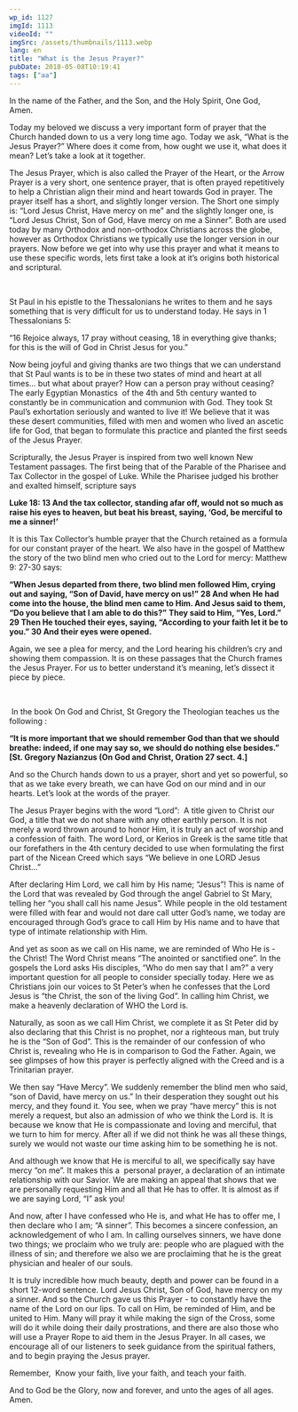 ```yaml
---
wp_id: 1127
imgId: 1113
videoId: ""
imgSrc: /assets/thumbnails/1113.webp
lang: en
title: "What is the Jesus Prayer?"
pubDate: 2018-05-08T10:19:41
tags: ["aa"]
---
```


<p>In the name of the Father, and the Son, and the Holy Spirit, One God, Amen. <span data-ccp-props="{&quot;201341983&quot;:0,&quot;335559739&quot;:160,&quot;335559740&quot;:259}"> </span></p>
<p>Today my beloved we discuss a very important form of prayer that the Church handed down to us a very long time ago. Today we ask, “What is the Jesus Prayer?” Where does it come from, how ought we use it, what does it mean? Let’s take a look at it together. <span data-ccp-props="{&quot;201341983&quot;:0,&quot;335559739&quot;:160,&quot;335559740&quot;:259}"> </span></p>
<p>The Jesus Prayer, which is also called the Prayer of the Heart, or the Arrow Prayer is a very short, one sentence prayer, that is often prayed repetitively to help a Christian align their mind and heart towards God in prayer. The prayer itself has a short, and slightly longer version. The Short one simply is: “Lord Jesus Christ, Have mercy on me” and the slightly longer one, is “Lord Jesus Christ, Son of God, Have mercy on me a Sinner”. Both are used today by many Orthodox and non-orthodox Christians across the globe, however as Orthodox Christians we typically use the longer version in our prayers. Now before we get into why use this prayer and what it means to use these specific words, lets first take a look at it’s origins both historical and scriptural. <span data-ccp-props="{&quot;201341983&quot;:0,&quot;335559739&quot;:160,&quot;335559740&quot;:259}"> </span></p>
<p><span data-ccp-props="{&quot;201341983&quot;:0,&quot;335559739&quot;:160,&quot;335559740&quot;:259}"> </span></p>
<p>St Paul in his epistle to the Thessalonians he writes to them and he says something that is very difficult for us to understand today. He says in 1 Thessalonians 5: <span data-ccp-props="{&quot;201341983&quot;:0,&quot;335559739&quot;:160,&quot;335559740&quot;:259}"> </span></p>
<p>“16 Rejoice always, 17 pray without ceasing, 18 in everything give thanks; for this is the will of God in Christ Jesus for you.”<span data-ccp-props="{&quot;201341983&quot;:0,&quot;335559739&quot;:160,&quot;335559740&quot;:259}"> </span></p>
<p>Now being joyful and giving thanks are two things that we can understand that St Paul wants is to be in these two states of mind and heart at all times… but what about prayer? How can a person pray without ceasing? The early Egyptian Monastics  of the 4<span data-fontsize="11">th</span> and 5<span data-fontsize="11">th</span> century wanted to constantly be in communication and communion with God. They took St Paul’s exhortation seriously and wanted to live it! We believe that it was these desert communities, filled with men and women who lived an ascetic life for God, that began to formulate this practice and planted the first seeds of the Jesus Prayer. <span data-ccp-props="{&quot;201341983&quot;:0,&quot;335559739&quot;:160,&quot;335559740&quot;:259}"> </span></p>
<p>Scripturally, the Jesus Prayer is inspired from two well known New Testament passages. The first being that of the Parable of the Pharisee and Tax Collector in the gospel of Luke. While the Pharisee judged his brother and exalted himself, scripture says <span data-ccp-props="{&quot;201341983&quot;:0,&quot;335559739&quot;:160,&quot;335559740&quot;:259}"> </span></p>
<p><b>Luke 18: 13 And the tax collector, standing afar off, would not so much as raise his eyes to heaven, but beat his breast, saying, ‘God, be merciful to me a sinner!’ </b><span data-ccp-props="{&quot;201341983&quot;:0,&quot;335559739&quot;:160,&quot;335559740&quot;:259}"> </span></p>
<p>It is this Tax Collector’s humble prayer that the Church retained as a formula for our constant prayer of the heart. We also have in the gospel of Matthew the story of the two blind men who cried out to the Lord for mercy: Matthew 9: 27-30 says:<b> </b><span data-ccp-props="{&quot;201341983&quot;:0,&quot;335559739&quot;:160,&quot;335559740&quot;:259}"> </span></p>
<p><b>“</b><b>When Jesus departed from there, two blind men followed Him, crying out and saying, “Son of David, have mercy on us!”</b> <b>28 And when He had come into the house, the blind men came to Him. And Jesus said to them, “Do you believe that I am able to do this?”</b> <b>They said to Him, “Yes, Lord.”</b> <b>29 Then He touched their eyes, saying, “According to your faith let it be to you.” 30 And their eyes were opened.</b><b> </b><span data-ccp-props="{&quot;201341983&quot;:0,&quot;335559739&quot;:160,&quot;335559740&quot;:259}"> </span></p>
<p>Again, we see a plea for mercy, and the Lord hearing his children’s cry and showing them compassion. It is on these passages that the Church frames the Jesus Prayer. For us to better understand it’s meaning, let’s dissect it piece by piece. <span data-ccp-props="{&quot;201341983&quot;:0,&quot;335559739&quot;:160,&quot;335559740&quot;:259}"> </span></p>
<p><span data-ccp-props="{&quot;201341983&quot;:0,&quot;335559739&quot;:160,&quot;335559740&quot;:259}"> </span></p>
<p><span data-ccp-props="{&quot;201341983&quot;:0,&quot;335559739&quot;:160,&quot;335559740&quot;:259}"> </span>In the book On God and Christ, St Gregory the Theologian teaches us the following : <span data-ccp-props="{&quot;201341983&quot;:0,&quot;335559739&quot;:160,&quot;335559740&quot;:259}"> </span></p>
<p><b>“It is more important that we should remember God than that we should breathe: indeed, if one may say so, we should do nothing else besides.&#8221;</b><b> [St. Gregory Nazianzus (On God and Christ, Oration 27 sect. 4.]</b><span data-ccp-props="{&quot;201341983&quot;:0,&quot;335559739&quot;:160,&quot;335559740&quot;:259}"> </span></p>
<p>And so the Church hands down to us a prayer, short and yet so powerful, so that as we take every breath, we can have God on our mind and in our hearts. Let’s look at the words of the prayer.<span data-ccp-props="{&quot;201341983&quot;:0,&quot;335559739&quot;:160,&quot;335559740&quot;:259}"> </span></p>
<p>The Jesus Prayer begins with the word “Lord”:  A title given to Christ our God, a title that we do not share with any other earthly person. It is not merely a word thrown around to honor Him, it is truly an act of worship and a confession of faith. The word Lord, or Kerios in Greek is the same title that our forefathers in the 4<span data-fontsize="11">th</span> century decided to use when formulating the first part of the Nicean Creed which says “We believe in one LORD Jesus Christ…” <span data-ccp-props="{&quot;201341983&quot;:0,&quot;335559739&quot;:160,&quot;335559740&quot;:259}"> </span></p>
<p>After declaring Him Lord, we call him by His name; “Jesus”! This is name of the Lord that was revealed by God through the angel Gabriel to St Mary, telling her “you shall call his name Jesus”. While people in the old testament were filled with fear and would not dare call utter God’s name, we today are encouraged through God’s grace to call Him by His name and to have that type of intimate relationship with Him. <span data-ccp-props="{&quot;201341983&quot;:0,&quot;335559739&quot;:160,&quot;335559740&quot;:259}"> </span></p>
<p>And yet as soon as we call on His name, we are reminded of Who He is - the Christ! The Word Christ means “The anointed or sanctified one”. In the gospels the Lord asks His disciples, “Who do men say that I am?” a very important question for all people to consider specially today. Here we as Christians join our voices to St Peter’s when he confesses that the Lord Jesus is “the Christ, the son of the living God”. In calling him Christ, we make a heavenly declaration of WHO the Lord is. <span data-ccp-props="{&quot;201341983&quot;:0,&quot;335559739&quot;:160,&quot;335559740&quot;:259}"> </span></p>
<p>Naturally, as soon as we call Him Christ, we complete it as St Peter did by also declaring that this Christ is no prophet, nor a righteous man, but truly he is the “Son of God”. This is the remainder of our confession of who Christ is, revealing who He is in comparison to God the Father. Again, we see glimpses of how this prayer is perfectly aligned with the Creed and is a Trinitarian prayer.  <span data-ccp-props="{&quot;201341983&quot;:0,&quot;335559739&quot;:160,&quot;335559740&quot;:259}"> </span></p>
<p>We then say “Have Mercy”. We suddenly remember the blind men who said, “son of David, have mercy on us.” In their desperation they sought out his mercy, and they found it. You see, when we pray “have mercy” this is not merely a request, but also an admission of who we think the Lord is. It is because we know that He is compassionate and loving and merciful, that we turn to him for mercy. After all if we did not think he was all these things, surely we would not waste our time asking him to be something he is not.  <span data-ccp-props="{&quot;201341983&quot;:0,&quot;335559739&quot;:160,&quot;335559740&quot;:259}"> </span></p>
<p>And although we know that He is merciful to all, we specifically say have mercy “on me”. It makes this a  personal prayer, a declaration of an intimate relationship with our Savior. We are making an appeal that shows that we are personally requesting Him and all that He has to offer. It is almost as if we are saying Lord, “I” ask you!<span data-ccp-props="{&quot;201341983&quot;:0,&quot;335559739&quot;:160,&quot;335559740&quot;:259}"> </span></p>
<p>And now, after I have confessed who He is, and what He has to offer me, I then declare who I am; “A sinner”. This becomes a sincere confession, an acknowledgement of who I am. In calling ourselves sinners, we have done two things; we proclaim who we truly are: people who are plagued with the illness of sin; and therefore we also we are proclaiming that he is the great physician and healer of our souls.  <span data-ccp-props="{&quot;201341983&quot;:0,&quot;335559739&quot;:160,&quot;335559740&quot;:259}"> </span></p>
<p>It is truly incredible how much beauty, depth and power can be found in a short 12-word sentence. Lord Jesus Christ, Son of God, have mercy on my a sinner. And so the Church gave us this Prayer - to constantly have the name of the Lord on our lips. To call on Him, be reminded of Him, and be united to Him. Many will pray it while making the sign of the Cross, some will do it while doing their daily prostrations, and there are also those who will use a Prayer Rope to aid them in the Jesus Prayer. In all cases, we encourage all of our listeners to seek guidance from the spiritual fathers, and to begin praying the Jesus prayer. <span data-ccp-props="{&quot;201341983&quot;:0,&quot;335559739&quot;:160,&quot;335559740&quot;:259}"> </span></p>
<p>Remember,  Know your faith, live your faith, and teach your faith. <span data-ccp-props="{&quot;201341983&quot;:0,&quot;335559739&quot;:160,&quot;335559740&quot;:259}"> </span></p>
<p>And to God be the Glory, now and forever, and unto the ages of all ages. Amen. <span data-ccp-props="{&quot;201341983&quot;:0,&quot;335559739&quot;:160,&quot;335559740&quot;:259}"> </span></p>

